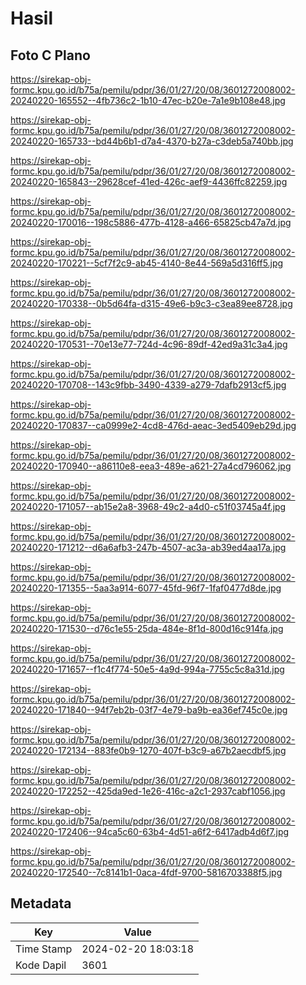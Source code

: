 # Hasil

## Foto C Plano

https://sirekap-obj-formc.kpu.go.id/b75a/pemilu/pdpr/36/01/27/20/08/3601272008002-20240220-165552--4fb736c2-1b10-47ec-b20e-7a1e9b108e48.jpg

https://sirekap-obj-formc.kpu.go.id/b75a/pemilu/pdpr/36/01/27/20/08/3601272008002-20240220-165733--bd44b6b1-d7a4-4370-b27a-c3deb5a740bb.jpg

https://sirekap-obj-formc.kpu.go.id/b75a/pemilu/pdpr/36/01/27/20/08/3601272008002-20240220-165843--29628cef-41ed-426c-aef9-4436ffc82259.jpg

https://sirekap-obj-formc.kpu.go.id/b75a/pemilu/pdpr/36/01/27/20/08/3601272008002-20240220-170016--198c5886-477b-4128-a466-65825cb47a7d.jpg

https://sirekap-obj-formc.kpu.go.id/b75a/pemilu/pdpr/36/01/27/20/08/3601272008002-20240220-170221--5cf7f2c9-ab45-4140-8e44-569a5d316ff5.jpg

https://sirekap-obj-formc.kpu.go.id/b75a/pemilu/pdpr/36/01/27/20/08/3601272008002-20240220-170338--0b5d64fa-d315-49e6-b9c3-c3ea89ee8728.jpg

https://sirekap-obj-formc.kpu.go.id/b75a/pemilu/pdpr/36/01/27/20/08/3601272008002-20240220-170531--70e13e77-724d-4c96-89df-42ed9a31c3a4.jpg

https://sirekap-obj-formc.kpu.go.id/b75a/pemilu/pdpr/36/01/27/20/08/3601272008002-20240220-170708--143c9fbb-3490-4339-a279-7dafb2913cf5.jpg

https://sirekap-obj-formc.kpu.go.id/b75a/pemilu/pdpr/36/01/27/20/08/3601272008002-20240220-170837--ca0999e2-4cd8-476d-aeac-3ed5409eb29d.jpg

https://sirekap-obj-formc.kpu.go.id/b75a/pemilu/pdpr/36/01/27/20/08/3601272008002-20240220-170940--a86110e8-eea3-489e-a621-27a4cd796062.jpg

https://sirekap-obj-formc.kpu.go.id/b75a/pemilu/pdpr/36/01/27/20/08/3601272008002-20240220-171057--ab15e2a8-3968-49c2-a4d0-c51f03745a4f.jpg

https://sirekap-obj-formc.kpu.go.id/b75a/pemilu/pdpr/36/01/27/20/08/3601272008002-20240220-171212--d6a6afb3-247b-4507-ac3a-ab39ed4aa17a.jpg

https://sirekap-obj-formc.kpu.go.id/b75a/pemilu/pdpr/36/01/27/20/08/3601272008002-20240220-171355--5aa3a914-6077-45fd-96f7-1faf0477d8de.jpg

https://sirekap-obj-formc.kpu.go.id/b75a/pemilu/pdpr/36/01/27/20/08/3601272008002-20240220-171530--d76c1e55-25da-484e-8f1d-800d16c914fa.jpg

https://sirekap-obj-formc.kpu.go.id/b75a/pemilu/pdpr/36/01/27/20/08/3601272008002-20240220-171657--f1c4f774-50e5-4a9d-994a-7755c5c8a31d.jpg

https://sirekap-obj-formc.kpu.go.id/b75a/pemilu/pdpr/36/01/27/20/08/3601272008002-20240220-171840--94f7eb2b-03f7-4e79-ba9b-ea36ef745c0e.jpg

https://sirekap-obj-formc.kpu.go.id/b75a/pemilu/pdpr/36/01/27/20/08/3601272008002-20240220-172134--883fe0b9-1270-407f-b3c9-a67b2aecdbf5.jpg

https://sirekap-obj-formc.kpu.go.id/b75a/pemilu/pdpr/36/01/27/20/08/3601272008002-20240220-172252--425da9ed-1e26-416c-a2c1-2937cabf1056.jpg

https://sirekap-obj-formc.kpu.go.id/b75a/pemilu/pdpr/36/01/27/20/08/3601272008002-20240220-172406--94ca5c60-63b4-4d51-a6f2-6417adb4d6f7.jpg

https://sirekap-obj-formc.kpu.go.id/b75a/pemilu/pdpr/36/01/27/20/08/3601272008002-20240220-172540--7c8141b1-0aca-4fdf-9700-5816703388f5.jpg


## Metadata

| Key        | Value               |
| ---------- | ------------------- |
| Time Stamp | 2024-02-20 18:03:18 |
| Kode Dapil | 3601                |



